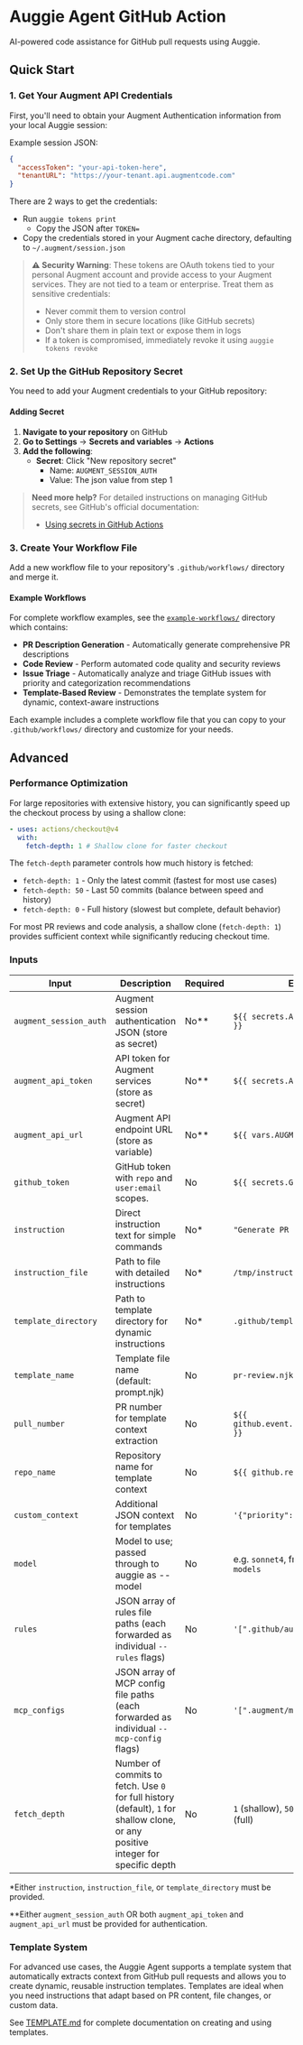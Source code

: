 # Auggie Agent GitHub Action

AI-powered code assistance for GitHub pull requests using Auggie.

## Quick Start

### 1. Get Your Augment API Credentials

First, you'll need to obtain your Augment Authentication information from your local Auggie session:

Example session JSON:

```json
{
  "accessToken": "your-api-token-here",
  "tenantURL": "https://your-tenant.api.augmentcode.com"
}
```

There are 2 ways to get the credentials:

- Run `auggie tokens print`
  - Copy the JSON after `TOKEN=`
- Copy the credentials stored in your Augment cache directory, defaulting to `~/.augment/session.json`

> **⚠️ Security Warning**: These tokens are OAuth tokens tied to your personal Augment account and provide access to your Augment services. They are not tied to a team or enterprise. Treat them as sensitive credentials:
>
> - Never commit them to version control
> - Only store them in secure locations (like GitHub secrets)
> - Don't share them in plain text or expose them in logs
> - If a token is compromised, immediately revoke it using `auggie tokens revoke`

### 2. Set Up the GitHub Repository Secret

You need to add your Augment credentials to your GitHub repository:

#### Adding Secret

1. **Navigate to your repository** on GitHub
2. **Go to Settings** → **Secrets and variables** → **Actions**
3. **Add the following**:
   - **Secret**: Click "New repository secret"
     - Name: `AUGMENT_SESSION_AUTH`
     - Value: The json value from step 1

> **Need more help?** For detailed instructions on managing GitHub secrets, see GitHub's official documentation:
>
> - [Using secrets in GitHub Actions](https://docs.github.com/en/actions/security-guides/using-secrets-in-github-actions)

### 3. Create Your Workflow File

Add a new workflow file to your repository's `.github/workflows/` directory and merge it.

#### Example Workflows

For complete workflow examples, see the [`example-workflows/`](./example-workflows/) directory which contains:

- **PR Description Generation** - Automatically generate comprehensive PR descriptions
- **Code Review** - Perform automated code quality and security reviews
- **Issue Triage** - Automatically analyze and triage GitHub issues with priority and categorization recommendations
- **Template-Based Review** - Demonstrates the template system for dynamic, context-aware instructions

Each example includes a complete workflow file that you can copy to your `.github/workflows/` directory and customize for your needs.

## Advanced

### Performance Optimization

For large repositories with extensive history, you can significantly speed up the checkout process by using a shallow clone:

```yaml
- uses: actions/checkout@v4
  with:
    fetch-depth: 1 # Shallow clone for faster checkout
```

The `fetch-depth` parameter controls how much history is fetched:

- `fetch-depth: 1` - Only the latest commit (fastest for most use cases)
- `fetch-depth: 50` - Last 50 commits (balance between speed and history)
- `fetch-depth: 0` - Full history (slowest but complete, default behavior)

For most PR reviews and code analysis, a shallow clone (`fetch-depth: 1`) provides sufficient context while significantly reducing checkout time.

### Inputs

| Input                  | Description                                                                                                                       | Required | Example                                           |
| ---------------------- | --------------------------------------------------------------------------------------------------------------------------------- | -------- | ------------------------------------------------- |
| `augment_session_auth` | Augment session authentication JSON (store as secret)                                                                             | No\*\*   | `${{ secrets.AUGMENT_SESSION_AUTH }}`             |
| `augment_api_token`    | API token for Augment services (store as secret)                                                                                  | No\*\*   | `${{ secrets.AUGMENT_API_TOKEN }}`                |
| `augment_api_url`      | Augment API endpoint URL (store as variable)                                                                                      | No\*\*   | `${{ vars.AUGMENT_API_URL }}`                     |
| `github_token`         | GitHub token with `repo` and `user:email` scopes.                                                                                 | No       | `${{ secrets.GITHUB_TOKEN }}`                     |
| `instruction`          | Direct instruction text for simple commands                                                                                       | No\*     | `"Generate PR description"`                       |
| `instruction_file`     | Path to file with detailed instructions                                                                                           | No\*     | `/tmp/instruction.txt`                            |
| `template_directory`   | Path to template directory for dynamic instructions                                                                               | No\*     | `.github/templates`                               |
| `template_name`        | Template file name (default: prompt.njk)                                                                                          | No       | `pr-review.njk`                                   |
| `pull_number`          | PR number for template context extraction                                                                                         | No       | `${{ github.event.pull_request.number }}`         |
| `repo_name`            | Repository name for template context                                                                                              | No       | `${{ github.repository }}`                        |
| `custom_context`       | Additional JSON context for templates                                                                                             | No       | `'{"priority": "high"}'`                          |
| `model`                | Model to use; passed through to auggie as --model                                                                                 | No       | e.g. `sonnet4`, from `auggie --list-models`       |
| `rules`                | JSON array of rules file paths (each forwarded as individual `--rules` flags)                                                     | No       | `'[".github/augment/rules.md"]'`                  |
| `mcp_configs`          | JSON array of MCP config file paths (each forwarded as individual `--mcp-config` flags)                                           | No       | `'[".augment/mcp/config.json"]'`                  |
| `fetch_depth`          | Number of commits to fetch. Use `0` for full history (default), `1` for shallow clone, or any positive integer for specific depth | No       | `1` (shallow), `50` (last 50 commits), `0` (full) |

\*Either `instruction`, `instruction_file`, or `template_directory` must be provided.

\*\*Either `augment_session_auth` OR both `augment_api_token` and `augment_api_url` must be provided for authentication.

### Template System

For advanced use cases, the Auggie Agent supports a template system that automatically extracts context from GitHub pull requests and allows you to create dynamic, reusable instruction templates. Templates are ideal when you need instructions that adapt based on PR content, file changes, or custom data.

See [TEMPLATE.md](./TEMPLATE.md) for complete documentation on creating and using templates.
